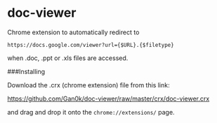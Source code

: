 doc-viewer
==========

Chrome extension to automatically redirect to 

	https://docs.google.com/viewer?url={$URL}.{$filetype}

when .doc, .ppt or .xls files are accessed.

###Installing

Download the .crx (chrome extension) file from this link:

https://github.com/Gan0k/doc-viewer/raw/master/crx/doc-viewer.crx
	
and drag and drop it onto the ```chrome://extensions/``` page.
